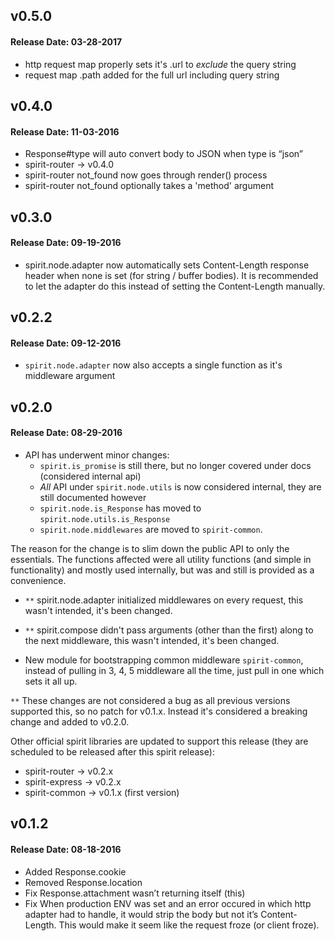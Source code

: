 ## v0.5.0
#### Release Date: 03-28-2017
- http request map properly sets it's .url to _exclude_ the query string
- request map .path added for the full url including query string

## v0.4.0
#### Release Date: 11-03-2016
- Response#type will auto convert body to JSON when type is “json”
- spirit-router -> v0.4.0
- spirit-router not_found now goes through render() process
- spirit-router not_found optionally takes a 'method' argument

## v0.3.0
#### Release Date: 09-19-2016
- spirit.node.adapter now automatically sets Content-Length response header when none is set (for string / buffer bodies). It is recommended to let the adapter do this instead of setting the Content-Length manually.

## v0.2.2
#### Release Date: 09-12-2016
- `spirit.node.adapter` now also accepts a single function as it's middleware argument

## v0.2.0
#### Release Date: 08-29-2016
- API has underwent minor changes:
  - `spirit.is_promise` is still there, but no longer covered under docs (considered internal api)
  - _All_ API under `spirit.node.utils` is now considered internal, they are still documented however
  - `spirit.node.is_Response` has moved to `spirit.node.utils.is_Response`
  - `spirit.node.middlewares` are moved to `spirit-common`.

The reason for the change is to slim down the public API to only the essentials. The functions affected were all utility functions (and simple in functionality) and mostly used internally, but was and still is provided as a convenience.

- `**` spirit.node.adapter initialized middlewares on every request, this wasn't intended, it's been changed.

- `**` spirit.compose didn't pass arguments (other than the first) along to the next middleware, this wasn't intended, it's been changed.

- New module for bootstrapping common middleware `spirit-common`, instead of pulling in 3, 4, 5 middleware all the time, just pull in one which sets it all up.

`**` These changes are not considered a bug as all previous versions supported this, so no patch for v0.1.x. Instead it's considered a breaking change and added to v0.2.0.

Other official spirit libraries are updated to support this release (they are scheduled to be released after this spirit release):
- spirit-router -> v0.2.x
- spirit-express -> v0.2.x
- spirit-common -> v0.1.x (first version)

## v0.1.2
#### Release Date: 08-18-2016
- Added Response.cookie
- Removed Response.location
- Fix Response.attachment wasn’t returning itself (this)
- Fix When production ENV was set and an error occured in which http adapter had to handle, it would strip the body but not it’s Content-Length. This would make it seem like the request froze (or client froze).
